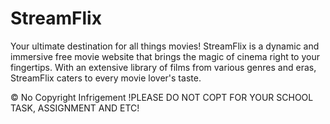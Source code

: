 # StreamFlix
Your ultimate destination for all things movies! StreamFlix is a dynamic and immersive free movie website that brings the magic of cinema right to your fingertips. With an extensive library of films from various genres and eras, StreamFlix caters to every movie lover's taste.

&copy; No Copyright Infrigement
!PLEASE DO NOT COPT FOR YOUR SCHOOL TASK, ASSIGNMENT AND ETC!
